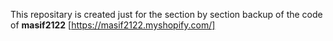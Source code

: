 This repositary is created just for the section by section backup of the code of **masif2122** [https://masif2122.myshopify.com/]
